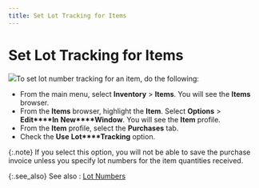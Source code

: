 ```yaml
---
title: Set Lot Tracking for Items
---
```


# Set Lot Tracking for Items


![]({{site.pp_baseurl}}/img/steps.gif)To set lot number tracking for an item, do  the following:

- From the main  menu, select **Inventory** > **Items**. You will see the **Items**  browser.
- From the **Items** browser, highlight the **Item**.  Select **Options** > **Edit****In** **New****Window**. You will see the **Item** profile.
- From the **Item** profile, select the **Purchases** tab.
- Check the **Use** **Lot****Tracking** option.



{:.note}
If you select this option, you will not be  able to save the purchase invoice unless you specify lot numbers for the  item quantities received.


{:.see_also}
See also
: [Lot  Numbers]({{site.pp_baseurl}}/purc-proc/prs/pr-processes/qty-rcvd/lot-trk/lot_numbers_content_purchase_receipts_purhcase_contents.html)
